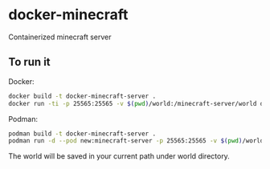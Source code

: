# docker-minecraft
Containerized minecraft server

## To run it

Docker:

```bash
docker build -t docker-minecraft-server .
docker run -ti -p 25565:25565 -v $(pwd)/world:/minecraft-server/world docker-minecraft-server
```

Podman:

```bash
podman build -t docker-minecraft-server .
podman run -d --pod new:minecraft-server -p 25565:25565 -v $(pwd)/world:/minecraft-server/world docker-minecraft-server
```

The world will be saved in your current path under world directory.
